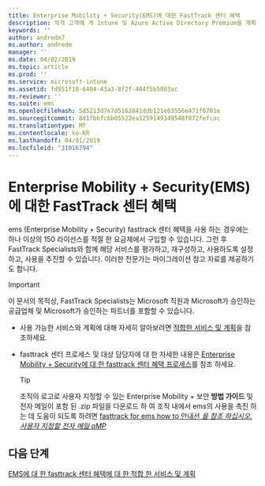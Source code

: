 ```yaml
---
title: Enterprise Mobility + Security(EMS)에 대한 FastTrack 센터 혜택
description: 적격 고객에 게 Intune 및 Azure Active Directory Premium을 계획 하 고 배포 하는 데 도움이 되는 프로그램
keywords: ''
author: andredm7
ms.author: andredm
manager: ''
ms.date: 04/02/2019
ms.topic: article
ms.prod: ''
ms.service: microsoft-intune
ms.assetid: fd951f10-6404-43a3-8f2f-464f5b5003ac
ms.reviewer: ''
ms.suite: ems
ms.openlocfilehash: 5d5213d7e7d5162841ddb121e03556e471f6701e
ms.sourcegitcommit: 8d1fbbfc6b05522ea1259149349548f072fefcac
ms.translationtype: MT
ms.contentlocale: ko-KR
ms.lasthandoff: 04/01/2019
ms.locfileid: "31016794"
---
```

# <a name="fasttrack-center-benefit-for-enterprise-mobility--security-ems"></a>Enterprise Mobility + Security(EMS)에 대한 FastTrack 센터 혜택

ems (Enterprise Mobility + Security) fasttrack 센터 혜택을 사용 하는 경우에는 하나 이상의 150 라이선스를 적절 한 요금제에서 구입할 수 있습니다. 그런 후 FastTrack Specialists와 함께 해당 서비스를 평가하고, 재구성하고, 사용하도록 설정하고, 사용을 추진할 수 있습니다. 이러한 전문가는 마이그레이션 참고 자료를 제공하기도 합니다.

> [!IMPORTANT]
> 이 문서의 목적상, FastTrack Specialists는 Microsoft 직원과 Microsoft가 승인하는 공급업체 및 Microsoft가 승인하는 파트너를 포함할 수 있습니다.

- 사용 가능한 서비스와 계획에 대해 자세히 알아보려면 [적합한 서비스 및 계획](M365-eligible-services-and-plans.md)을 참조하세요.

- fasttrack 센터 프로세스 및 대상 담당자에 대 한 자세한 내용은 [Enterprise Mobility + Security에 대 한 fasttrack 센터 혜택 프로세스](EMS-fasttrack-process.md)를 참조 하세요.

    > [!TIP]
    > 조직의 로고로 사용자 지정할 수 있는 Enterprise Mobility + 보안 **방법 가이드** 및 전자 메일이 포함 된 .zip 파일을 다운로드 하 여 조직 내에서 ems의 사용을 촉진 하는 데 도움이 되도록 하려면 [fasttrack for ems how to 안내선 _을 참조 하십시오. 사용자 지정할 전자 메일 aMP_](https://gallery.technet.microsoft.com/FastTrack-for-EMS-How-To-f170da4c)

## <a name="next-steps"></a>다음 단계

[EMS에 대 한 fasttrack 센터 혜택에 대 한 적합 한 서비스 및 계획](M365-eligible-services-and-plans.md)


